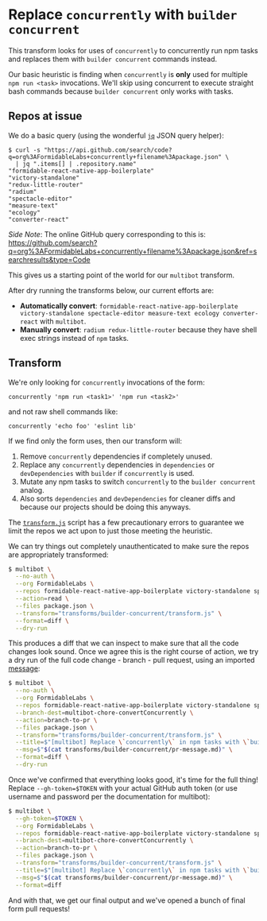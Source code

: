 Replace `concurrently` with `builder concurrent`
================================================

This transform looks for uses of `concurrently` to concurrently run npm tasks
and replaces them with `builder concurrent` commands instead.

Our basic heuristic is finding when `concurrently` is **only** used for multiple
`npm run <task>` invocations. We'll skip using concurrent to execute straight
bash commands because `builder concurrent` only works with tasks.

## Repos at issue

We do a basic query (using the wonderful [`jq`](https://stedolan.github.io/jq/)
JSON query helper):

```
$ curl -s "https://api.github.com/search/code?q=org%3AFormidableLabs+concurrently+filename%3Apackage.json" \
  | jq ".items[] | .repository.name"
"formidable-react-native-app-boilerplate"
"victory-standalone"
"redux-little-router"
"radium"
"spectacle-editor"
"measure-text"
"ecology"
"converter-react"
```

_Side Note_: The online GitHub query corresponding to this is: https://github.com/search?q=org%3AFormidableLabs+concurrently+filename%3Apackage.json&ref=searchresults&type=Code

This gives us a starting point of the world for our `multibot` transform.

After dry running the transforms below, our current efforts are:

* **Automatically convert**: `formidable-react-native-app-boilerplate
  victory-standalone spectacle-editor measure-text ecology converter-react` with
  `multibot`.
* **Manually convert**: `radium redux-little-router` because they have shell
  exec strings instead of `npm` tasks.

## Transform

We're only looking for `concurrently` invocations of the form:

```
concurrently 'npm run <task1>' 'npm run <task2>'
```

and not raw shell commands like:

```
concurrently 'echo foo' 'eslint lib'
```

If we find only the form uses, then our transform will:

1. Remove `concurrently` dependencies if completely unused.
2. Replace any `concurrently` dependencies in `dependencies` or
   `devDependencies` with `builder` if `concurrently` is used.
3. Mutate any npm tasks to switch `concurrently` to the `builder concurrent`
   analog.
4. Also sorts `dependencies` and `devDependencies` for cleaner diffs and
   because our projects should be doing this anyways.

The [`transform.js`](./transform.js) script has a few precautionary errors to
guarantee we limit the repos we act upon to just those meeting the heuristic.

We can try things out completely unauthenticated to make sure the repos are
appropriately transformed:

```sh
$ multibot \
  --no-auth \
  --org FormidableLabs \
  --repos formidable-react-native-app-boilerplate victory-standalone spectacle-editor measure-text ecology converter-react \
  --action=read \
  --files package.json \
  --transform="transforms/builder-concurrent/transform.js" \
  --format=diff \
  --dry-run
```

This produces a diff that we can inspect to make sure that all the code changes
look sound. Once we agree this is the right course of action, we try a dry
run of the full code change - branch - pull request, using an imported
[message](./pr-message.md):

```sh
$ multibot \
  --no-auth \
  --org FormidableLabs \
  --repos formidable-react-native-app-boilerplate victory-standalone spectacle-editor measure-text ecology converter-react \
  --branch-dest=multibot-chore-convertConcurrently \
  --action=branch-to-pr \
  --files package.json \
  --transform="transforms/builder-concurrent/transform.js" \
  --title=$"[multibot] Replace \`concurrently\` in npm tasks with \`builder concurrent\`" \
  --msg=$"$(cat transforms/builder-concurrent/pr-message.md)" \
  --format=diff \
  --dry-run
```

Once we've confirmed that everything looks good, it's time for the full thing!
Replace `--gh-token=$TOKEN` with your actual GitHub auth token (or use username
and password per the documentation for multibot):

```sh
$ multibot \
  --gh-token=$TOKEN \
  --org FormidableLabs \
  --repos formidable-react-native-app-boilerplate victory-standalone spectacle-editor measure-text ecology converter-react \
  --branch-dest=multibot-chore-convertConcurrently \
  --action=branch-to-pr \
  --files package.json \
  --transform="transforms/builder-concurrent/transform.js" \
  --title=$"[multibot] Replace \`concurrently\` in npm tasks with \`builder concurrent\`" \
  --msg=$"$(cat transforms/builder-concurrent/pr-message.md)" \
  --format=diff
```

And with that, we get our final output and we've opened a bunch of final form
pull requests!

